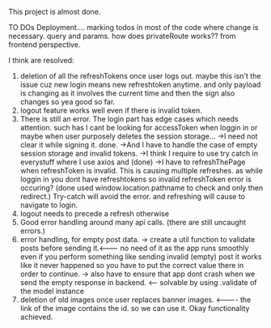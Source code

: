 This project is almost done.

TO DOs
Deployment.... 
marking todos in most of the code where change is necessary.
query and params.
how does privateRoute works?? from frontend perspective.



I think are resolved:
1) deletion of all the refreshTokens once user logs out. maybe this isn't the issue cuz new login means new refreshtoken anytime. and only payload is changing as it involves the current time and then the sign also changes so yea good so far.
2) logout feature works well even if there is invalid token.
3) There is still an error. The login part has edge cases which needs attention. such has I cant be looking for accessToken when loggin in or maybe when user purposely deletes the session storage... 
->I need not clear it while signing it. done.
->And I have to handle the case of empty session storage and invalid tokens.
->I think I require to use try catch in everystuff where I use axios and (done)
->I have to refreshThePage when refreshToken is invalid. This is causing multiple refreshes. as while loggin in you dont have refreshtokens so invalid refreshToken error is occuring? (done used window.location.pathname to check and only then redirect.)
  Try-catch will avoid the error. and refreshing will cause to navigate to login.
4) logout needs to precede a refresh otherwise
5) Good error handling around many api calls. (there are still uncaught errors.)
6) error handling, for empty post data. 
-> create a util function to validate posts before sending it.<--- no need of it as the app runs smoothly even if you perform something like sending invalid (empty) post it works like it never happened so you have to put the correct value there in order to continue.
-> also have to ensure that app dont crash when we send the empty response in backend. <-- solvable by using .validate of the model instance
7) deletion of old images once user replaces banner images. <---- the link of the image contains the id. so we can use it. Okay functionality achieved.